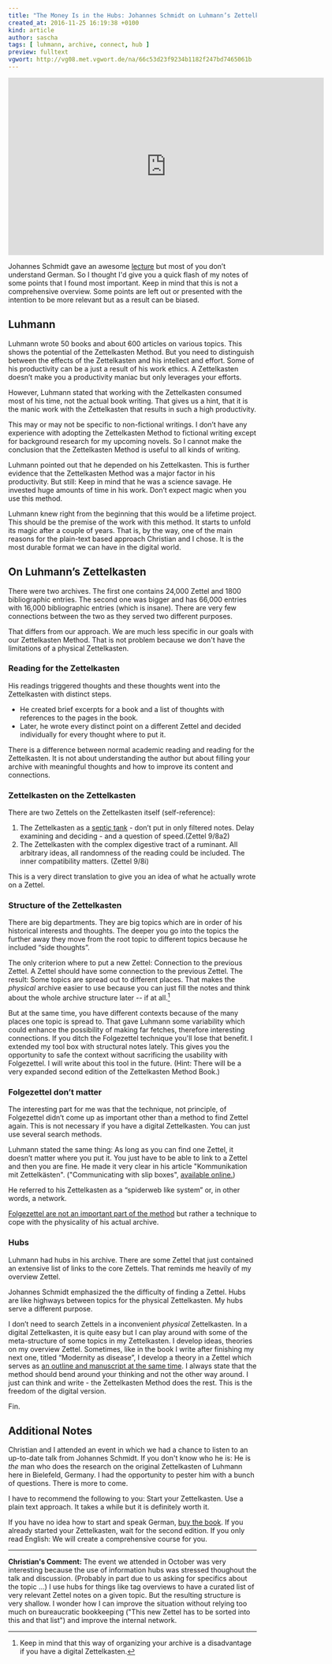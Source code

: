 ```yaml
---
title: "The Money Is in the Hubs: Johannes Schmidt on Luhmann’s Zettelkasten"
created_at: 2016-11-25 16:19:38 +0100
kind: article
author: sascha
tags: [ luhmann, archive, connect, hub ]
preview: fulltext
vgwort: http://vg08.met.vgwort.de/na/66c53d23f9234b1182f247bd7465061b
---
```


<iframe src="https://player.vimeo.com/video/173128404?byline=0&portrait=0" width="640" height="360" frameborder="0" webkitallowfullscreen mozallowfullscreen allowfullscreen></iframe>

Johannes Schmidt gave an awesome [lecture](https://vimeo.com/173128404) but most of you don’t understand German. So I thought I'd give you a quick flash of my notes of some points that I found most important. Keep in mind that this is not a comprehensive overview. Some points are left out or presented with the intention to be more relevant but as a result can be biased. 

## Luhmann

Luhmann wrote 50 books and about 600 articles on various topics. This shows the potential of the Zettelkasten Method. But you need to distinguish between the effects of the Zettelkasten and his intellect and effort. Some of his productivity can be a just a result of his work ethics. A Zettelkasten doesn’t make you a productivity maniac but only leverages your efforts.

However, Luhmann stated that working with the Zettelkasten consumed most of his time, not the actual book writing. That gives us a hint, that it is the manic work with the Zettelkasten that results in such a high productivity.

This may or may not be specific to non-fictional writings. I don’t have any experience with adopting the Zettelkasten Method to fictional writing except for background research for my upcoming novels. So I cannot make the conclusion that the Zettelkasten Method is useful to all kinds of writing.

Luhmann pointed out that he depended on his Zettelkasten. This is further evidence that the Zettelkasten Method was a major factor in his productivity. But still: Keep in mind that he was a science savage. He invested huge amounts of time in his work. Don’t expect magic when you use this method.

Luhmann knew right from the beginning that this would be a lifetime project. This should be the premise of the work with this method. It starts to unfold its magic after a couple of years. That is, by the way, one of the main reasons for the plain-text based approach Christian and I chose. It is the most durable format we can have in the digital world.

## On Luhmann’s Zettelkasten

There were two archives. The first one contains 24,000 Zettel and 1800 bibliographic entries. The second one was bigger and has 66,000 entries with 16,000 bibliographic entries (which is insane). There are very few connections between the two as they served two different purposes.

That differs from our approach. We are much less specific in our goals with our Zettelkasten Method. That is not problem because we don't have the limitations of a physical Zettelkasten. 

### Reading for the Zettelkasten

His readings triggered thoughts and these thoughts went into the Zettelkasten with distinct steps.

- He created brief excerpts for a book and a list of thoughts with references to the pages in the book.
- Later, he wrote every distinct point on a different Zettel and decided individually for every thought where to put it. 

There is a difference between normal academic reading and reading for the Zettelkasten. It is not about understanding the author but about filling your archive with meaningful thoughts and how to improve its content and connections. 

### Zettelkasten on the Zettelkasten

There are two Zettels on the Zettelkasten itself (self-reference):

1. The Zettelkasten as a [septic tank][1] - don’t put in only filtered notes. Delay examining and deciding - and a question of speed.(Zettel 9/8a2)
2. The Zettelkasten with the complex digestive tract of a ruminant. All arbitrary ideas, all randomness of the reading could be included. The inner compatibility matters. (Zettel 9/8i)

This is a very direct translation to give you an idea of what he actually wrote on a Zettel.

### Structure of the Zettelkasten

There are big departments. They are big topics which are in order of his historical interests and thoughts. The deeper you go into the topics the further away they move from the root topic to different topics because he included “side thoughts”.

The only criterion where to put a new Zettel: Connection to the previous Zettel. A Zettel should have some connection to the previous Zettel. The result: Some topics are spread out to different places. That makes the *physical* archive easier to use because you can just fill the notes and think about the whole archive structure later -- if at all.[^1]

But at the same time, you have different contexts because of the many places one topic is spread to. That gave Luhmann some variability which could enhance the possibility of making far fetches, therefore interesting connections. If you ditch the Folgezettel technique you'll lose that benefit. I extended my tool box with structural notes lately. This gives you the opportunity to safe the context without sacrificing the usability with Folgezettel. I will write about this tool in the future. (Hint: There will be a very expanded second edition of the Zettelkasten Method Book.) 

### Folgezettel don’t matter

The interesting part for me was that the technique, not principle, of Folgezettel didn’t come up as important other than a method to find Zettel again. This is not necessary if you have a digital Zettelkasten. You can just use several search methods. 

Luhmann stated the same thing: As long as you can find one Zettel, it doesn’t matter where you put it.  You just have to be able to link to a Zettel and then you are fine. He made it very clear in his article "Kommunikation mit Zettelkästen". ("Communicating with slip boxes", [available online.][2])

He referred to his Zettelkasten as a “spiderweb like system” or, in other words, a network. 

[Folgezettel are not an important part of the method][3] but rather a technique to cope with the physicality of his actual archive. 

### Hubs

Luhmann had hubs in his archive. There are some Zettel that just contained an extensive list of links to the core Zettels. That reminds me heavily of my overview Zettel. 

Johannes Schmidt emphasized the the difficulty of finding a Zettel. Hubs are like highways between topics for the physical Zettelkasten. My hubs serve a different purpose. 

I don’t need to search Zettels in a inconvenient *physical* Zettelkasten. In a digital Zettelkasten, it is quite easy but I can play around with some of the meta-structure of some topics in my Zettelkasten. I develop ideas, theories on my overview Zettel. Sometimes, like in the book I write after finishing my next one, titled “Modernity as disease”, I develop a theory in a Zettel which serves as [an outline and manuscript at the same time][4]. I always state that the method should bend around your thinking and not the other way around. I just can think and write - the Zettelkasten Method does the rest. This is the freedom of the digital version.

Fin.

## Additional Notes

Christian and I attended an event in which we had a chance to listen to an up-to-date talk from Johannes Schmidt. If you don't know who he is: He is *the* man who does the research on the original Zettelkasten of Luhmann here in Bielefeld, Germany. I had the opportunity to pester him with a bunch of questions. There is more to come. 

I have to recommend the following to you: Start your Zettelkasten. Use a plain text approach. It takes a while but it is definitely worth it. 

If you have no idea how to start and speak German, [buy the book][5]. If you already started your Zettelkasten, wait for the second edition. If you only read English: We will create a comprehensive course for you.

---- 

**Christian's Comment:** The event we attended in October was very interesting because the use of information hubs was stressed thoughout the talk and discussion. (Probably in part due to us asking for specifics about the topic ...) I use hubs for things like tag overviews to have a curated list of very relevant Zettel notes on a given topic. But the resulting structure is very shallow. I wonder how I can improve the situation without relying too much on bureaucratic bookkeeping ("This new Zettel has to be sorted into this and that list") and improve the internal network.

[^1]:	Keep in mind that this way of organizing your archive is a disadvantage if you have a digital Zettelkasten. 

[1]:	https://en.wikipedia.org/wiki/Septic_tank
[2]:	/posts/luhmann-essays-online/
[3]:	http://zettelkasten.de/posts/luhmann-folgezettel-truth/
[4]:	/posts/write-book-without-even-trying-so-hard/
[5]:	http://zettelkasten.de/book/
